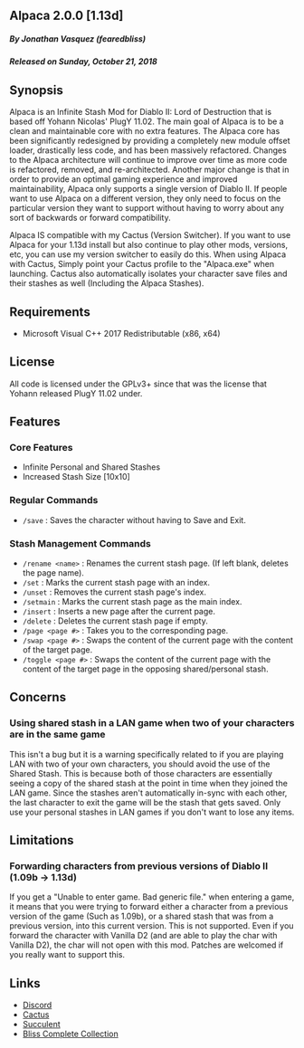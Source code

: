 ## Alpaca 2.0.0 [1.13d]
##### By Jonathan Vasquez (fearedbliss)
##### Released on Sunday, October 21, 2018

## Synopsis

Alpaca is an Infinite Stash Mod for Diablo II: Lord of Destruction
that is based off Yohann Nicolas' PlugY 11.02. The main goal of Alpaca
is to be a clean and maintainable core with no extra features. The Alpaca
core has been significantly redesigned by providing a completely new module
offset loader, drastically less code, and has been massively refactored.
Changes to the Alpaca architecture will continue to improve over time as more
code is refactored, removed, and re-architected. Another major change is that
in order to provide an optimal gaming experience and improved maintainability,
Alpaca only supports a single version of Diablo II. If people want to use Alpaca
on a different version, they only need to focus on the particular version they
want to support without having to worry about any sort of backwards or forward
compatibility.

Alpaca IS compatible with my Cactus (Version Switcher). If you want to use
Alpaca for your 1.13d install but also continue to play other mods, versions,
etc, you can use my version switcher to easily do this. When using Alpaca with
Cactus, Simply point your Cactus profile to the "Alpaca.exe" when launching.
Cactus also automatically isolates your character save files and their stashes
as well (Including the Alpaca Stashes).

## Requirements

- Microsoft Visual C++ 2017 Redistributable (x86, x64)

## License

All code is licensed under the GPLv3+ since that was the license that Yohann released PlugY 11.02 under.

## Features

### Core Features

- Infinite Personal and Shared Stashes
- Increased Stash Size [10x10]

### Regular Commands

- `/save` : Saves the character without having to Save and Exit.

### Stash Management Commands

- `/rename <name>` : Renames the current stash page. (If left blank, deletes the page name).
- `/set` : Marks the current stash page with an index.
- `/unset` : Removes the current stash page's index.
- `/setmain` : Marks the current stash page as the main index.
- `/insert` : Inserts a new page after the current page.
- `/delete` : Deletes the current stash page if empty.
- `/page <page #>` : Takes you to the corresponding page.
- `/swap <page #>` : Swaps the content of the current page with the content of the target page.
- `/toggle <page #>` : Swaps the content of the current page with the content of
                       the target page in the opposing shared/personal stash.

## Concerns

### Using shared stash in a LAN game when two of your characters are in the same game

This isn't a bug but it is a warning specifically related to if you are playing LAN
with two of your own characters, you should avoid the use of the Shared Stash.
This is because both of those characters are essentially seeing a copy of the shared
stash at the point in time when they joined the LAN game. Since the stashes aren't
automatically in-sync with each other, the last character to exit the game will be
the stash that gets saved. Only use your personal stashes in LAN games if you don't
want to lose any items.

## Limitations

### Forwarding characters from previous versions of Diablo II (1.09b -> 1.13d)

If you get a "Unable to enter game. Bad generic file." when entering a game, it means
that you were trying to forward either a character from a previous version of the game
(Such as 1.09b), or a shared stash that was from a previous version, into this current version.
This is not supported. Even if you forward the character with Vanilla D2 (and are able to
play the char with Vanilla D2), the char will not open with this mod. Patches are welcomed
if you really want to support this.

## Links

- [Discord](https://discord.gg/B59qDKy)
- [Cactus](https://github.com/fearedbliss/Cactus)
- [Succulent](https://github.com/fearedbliss/Succulent)
- [Bliss Complete Collection](https://xyinn.org/diablo/Bliss_Complete_Collection.7z)